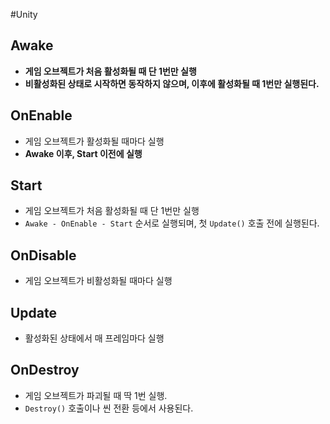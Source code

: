 #Unity 
## Awake
- **게임 오브젝트가 처음 활성화될 때 단 1번만 실행**
- **비활성화된 상태로 시작하면 동작하지 않으며, 이후에 활성화될 때 1번만 실행된다.**

## OnEnable
- 게임 오브젝트가 활성화될 때마다 실행
- **Awake 이후, Start 이전에 실행**

## Start
- 게임 오브젝트가 처음 활성화될 때 단 1번만 실행
- `Awake - OnEnable - Start` 순서로 실행되며, 첫 `Update()` 호출 전에 실행된다.

## OnDisable
- 게임 오브젝트가 비활성화될 때마다 실행

## Update
- 활성화된 상태에서 매 프레임마다 실행

## OnDestroy
- 게임 오브젝트가 파괴될 때 딱 1번 실행. 
- `Destroy()` 호출이나 씬 전환 등에서 사용된다.
